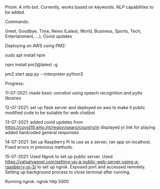 Prism:
A info bot. Currently, works based on keywords. NLP capabilities to be added.

Commands:

Greet, 
Goodbye, 
Time, 
News (Latest, World, Business, Sports, Tech, Entertainment, ...), 
Covid updates


Deploying on AWS using PM2:

sudo apt install npm

npm install pm2@latest -g

pm2 start app.py --interpreter python3

Progress:

11-07-2021: 
made basic voicebot using speech recognition and pytts libraries

12-07-2021: 
set up flask server and deployed on aws to make it public
modified code to be suitable for web chatbot

13-07-2021: 
added covid updates from https://covid19.who.int/region/searo/country/in
displayed yt link for playing
added hardcoded general responses

14-07-2021:
Set up Raspberry Pi to use as a server, ran app on localhost.
Fixed errors in previoius methods.

15-07-2021:
Used Ngrok to set up public server.
Used https://vatsalyagoel.com/setting-up-a-public-web-server-using-a-raspberry-pi-3/ to set up ngrok.
Exposed port and accessed remotely.
Setting up background process to close terminal after running.

Running ngrok:
ngrok http 5000



